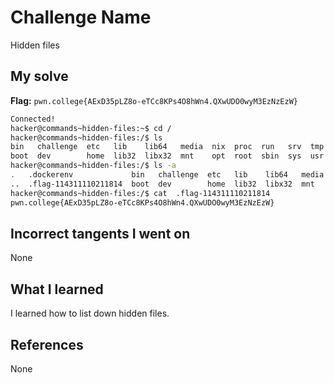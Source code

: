 # Challenge Name
Hidden files

## My solve
**Flag:** `pwn.college{AExD35pLZ8o-eTCc8KPs4O8hWn4.QXwUDO0wyM3EzNzEzW}`

```bash
Connected!
hacker@commands~hidden-files:~$ cd /
hacker@commands~hidden-files:/$ ls
bin   challenge  etc   lib    lib64   media  nix  proc  run   srv  tmp  var
boot  dev        home  lib32  libx32  mnt    opt  root  sbin  sys  usr
hacker@commands~hidden-files:/$ ls -a
.   .dockerenv             bin   challenge  etc   lib    lib64   media  nix  proc  run   srv  tmp  var
..  .flag-114311110211814  boot  dev        home  lib32  libx32  mnt    opt  root  sbin  sys  usr
hacker@commands~hidden-files:/$ cat  .flag-114311110211814
pwn.college{AExD35pLZ8o-eTCc8KPs4O8hWn4.QXwUDO0wyM3EzNzEzW}
```
## Incorrect tangents I went on
None

## What I learned
I learned how to list down hidden files.

## References 
None
